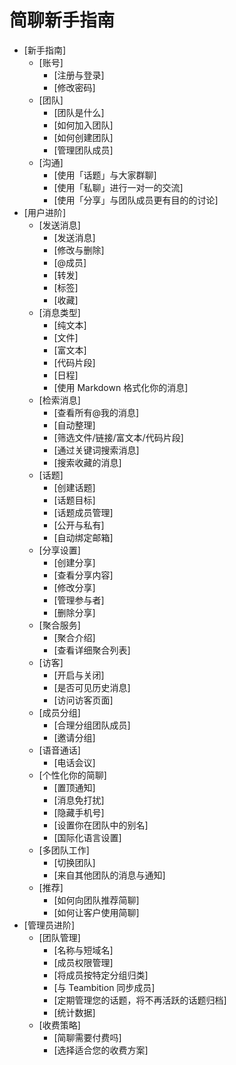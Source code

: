 # 简聊新手指南

* [新手指南]
  * [账号]
    * [注册与登录]
    * [修改密码]
  * [团队]
    * [团队是什么]
    * [如何加入团队]
    * [如何创建团队]
    * [管理团队成员]
  * [沟通]
    * [使用「话题」与大家群聊]
    * [使用「私聊」进行一对一的交流]
    * [使用「分享」与团队成员更有目的的讨论]
* [用户进阶]
  * [发送消息]
    * [发送消息]
    * [修改与删除]
    * [@成员]
    * [转发]
    * [标签]
    * [收藏]
  * [消息类型]
    * [纯文本]
    * [文件]
    * [富文本]
    * [代码片段]
    * [日程]
    * [使用 Markdown 格式化你的消息]
  * [检索消息]
    * [查看所有@我的消息]
    * [自动整理]
    * [筛选文件/链接/富文本/代码片段]
    * [通过关键词搜索消息]
    * [搜索收藏的消息]
  * [话题]
    * [创建话题]
    * [话题目标]
    * [话题成员管理]
    * [公开与私有]
    * [自动绑定邮箱]
  * [分享设置]
    * [创建分享]
    * [查看分享内容]
    * [修改分享]
    * [管理参与者]
    * [删除分享]
  * [聚合服务]
    * [聚合介绍]
    * [查看详细聚合列表]
  * [访客]
    * [开启与关闭]
    * [是否可见历史消息]
    * [访问访客页面]
  * [成员分组]
    * [合理分组团队成员]
    * [邀请分组]
  * [语音通话]
    * [电话会议]
  * [个性化你的简聊]
    * [置顶通知]
    * [消息免打扰]
    * [隐藏手机号]
    * [设置你在团队中的别名]
    * [国际化语言设置]
  * [多团队工作]
    * [切换团队]
    * [来自其他团队的消息与通知]
  * [推荐]
    * [如何向团队推荐简聊]
    * [如何让客户使用简聊]
* [管理员进阶]
  * [团队管理]
    * [名称与短域名]
    * [成员权限管理]
    * [将成员按特定分组归类]
    * [与 Teambition 同步成员]
    * [定期管理您的话题，将不再活跃的话题归档]
    * [统计数据]
  * [收费策略]
    * [简聊需要付费吗]
    * [选择适合您的收费方案]
